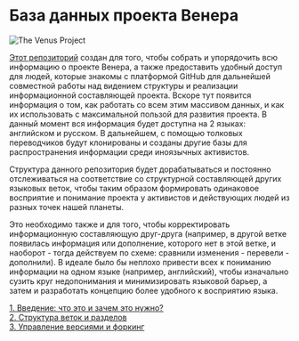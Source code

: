 База данных проекта Венера
===============
![The Venus Project](http://i.imgur.com/0DtJ5Om.png)

[Этот репозиторий](https://github.com/thevenusproject-dev/database/blob/RU/README.md) создан для того, чтобы собрать и упорядочить всю информацию о проекте Венера, а также предоставить удобный доступ для людей, которые знакомы с платформой GitHub для дальнейшей совместной работы над видением структуры и реализации информационной составляющей проекта. Вскоре тут появится информация о том, как работать со всем этим массивом данных, и как их использовать с максимальной пользой для развития проекта. В данный момент вся информация будет доступна на 2 языках: английском и русском. В дальнейшем, с помощью толковых переводчиков будут клонированы и созданы другие базы для распространения информации среди иноязычных активистов.

Структура данного репозитория будет дорабатываться и постоянно отслеживаться на соответствие со структурной составляющей других языковых веток, чтобы таким образом формировать одинаковое восприятие и понимание проекта у активистов и действующих людей из разных точек нашей планеты.

Это необходимо также и для того, чтобы корректировать информационную составляющую друг-друга (например, в другой ветке появилась информация или дополнение, которого нет в этой ветке, и наоборот - тогда действуем по схеме: сравнили изменения - перевели - дополнили). В идеале было бы неплохо привести всех к пониманию информации на одном языке (например, английский), чтобы изначально сузить круг недопонимания и минимизировать языковой барьер, а затем и разработать концепцию более удобного к восприятию языка.

[1. Введение: что это и зачем это нужно?](https://github.com/thevenusproject-dev/database/wiki/0.-Introduction)  
[2. Структура веток и разделов](https://github.com/thevenusproject-dev/database/wiki/1.-Branches-and-overall-structure)  
[3. Управление версиями и форкинг](https://github.com/thevenusproject-dev/database/wiki/2.-Forking)  
